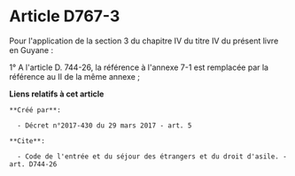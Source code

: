 # Article D767-3

Pour l'application de la section 3 du chapitre IV du titre IV du présent livre en Guyane : 

1° A l'article D. 744-26, la référence à l'annexe 7-1 est remplacée par la référence au II de la même annexe ;

**Liens relatifs à cet article**

	**Créé par**:

	  - Décret n°2017-430 du 29 mars 2017 - art. 5

	**Cite**:

	  - Code de l'entrée et du séjour des étrangers et du droit d'asile. - art. D744-26
